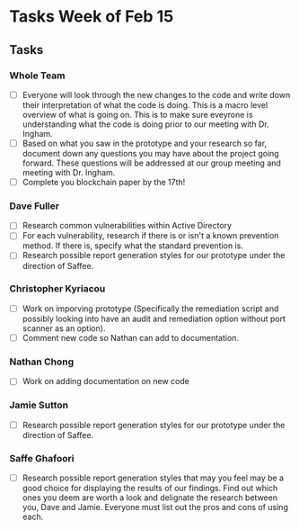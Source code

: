 
# Tasks Week of Feb 15 #

## Tasks ##

### Whole Team ###


- [ ] Everyone will look through the new changes to the code and write down their interpretation of what the code is doing. This is a macro level overview of what is going on. This is to make sure eveyrone is understanding what the code is doing prior to our meeting with Dr. Ingham.
- [ ] Based on what you saw in the prototype and your research so far, document down any questions you may have about the project going forward. These questions will be addressed at our group meeting and meeting with Dr. Ingham.
- [ ] Complete you blockchain paper by the 17th!

### Dave Fuller ###

- [ ] Research common vulnerabilities within Active Directory
- [ ] For each vulnerability, research if there is or isn't a known prevention method. If there is, specify what the standard prevention is.
- [ ] Research possible report generation styles for our prototype under the direction of Saffee.

### Christopher Kyriacou ###

- [ ] Work on imporving prototype (Specifically the remediation script and possibly looking into have an audit and remediation option without port scanner as an option).
- [ ] Comment new code so Nathan can add to documentation.

### Nathan Chong ###

- [ ] Work on adding documentation on new code

### Jamie Sutton ### 

- [ ] Research possible report generation styles for our prototype under the direction of Saffee. 

### Saffe Ghafoori ###
 
- [ ] Research possible report generation styles that may you feel may be a good choice for displaying the results of our findings. Find out which ones you deem are worth a look and delignate the research between you, Dave and Jamie. Everyone must list out the pros and cons of using each.
